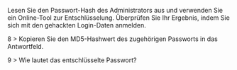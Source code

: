 Lesen Sie den Passwort-Hash des Administrators aus und verwenden Sie ein Online-Tool zur Entschlüsselung.
Überprüfen Sie Ihr Ergebnis, indem Sie sich mit den gehackten Login-Daten anmelden.

8 > Kopieren Sie den MD5-Hashwert des zugehörigen Passworts in das Antwortfeld.

9 > Wie lautet das entschlüsselte Passwort?